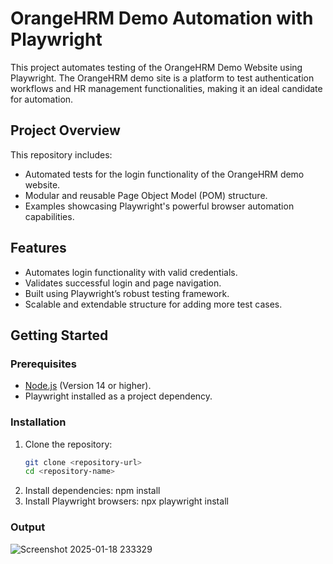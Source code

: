 # OrangeHRM Demo Automation with Playwright

This project automates testing of the OrangeHRM Demo Website using Playwright. The OrangeHRM demo site is a platform to test authentication workflows and HR management functionalities, making it an ideal candidate for automation.

## Project Overview

This repository includes:
- Automated tests for the login functionality of the OrangeHRM demo website.
- Modular and reusable Page Object Model (POM) structure.
- Examples showcasing Playwright's powerful browser automation capabilities.

## Features

- Automates login functionality with valid credentials.
- Validates successful login and page navigation.
- Built using Playwright’s robust testing framework.
- Scalable and extendable structure for adding more test cases.

## Getting Started

### Prerequisites

- [Node.js](https://nodejs.org/) (Version 14 or higher).
- Playwright installed as a project dependency.

### Installation

1. Clone the repository:
   ```bash
   git clone <repository-url>
   cd <repository-name>
2. Install dependencies: npm install
3. Install Playwright browsers: npx playwright install

### Output
![Screenshot 2025-01-18 233329](https://github.com/user-attachments/assets/e094d374-b4be-4e2c-9e63-0ead35f0c880)

